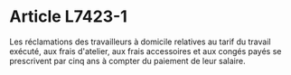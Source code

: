 # Article L7423-1

Les réclamations des travailleurs à domicile relatives au tarif du travail exécuté, aux frais d'atelier, aux frais accessoires et aux congés payés se prescrivent par cinq ans à compter du paiement de leur salaire.